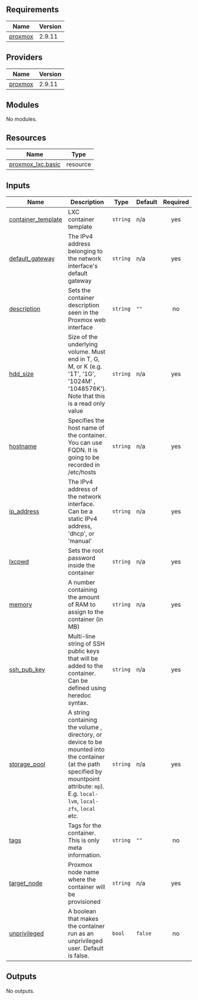 ## Requirements

| Name | Version |
|------|---------|
| <a name="requirement_proxmox"></a> [proxmox](#requirement\_proxmox) | 2.9.11 |

## Providers

| Name | Version |
|------|---------|
| <a name="provider_proxmox"></a> [proxmox](#provider\_proxmox) | 2.9.11 |

## Modules

No modules.

## Resources

| Name | Type |
|------|------|
| [proxmox_lxc.basic](https://registry.terraform.io/providers/telmate/proxmox/2.9.11/docs/resources/lxc) | resource |

## Inputs

| Name | Description | Type | Default | Required |
|------|-------------|------|---------|:--------:|
| <a name="input_container_template"></a> [container\_template](#input\_container\_template) | LXC container template | `string` | n/a | yes |
| <a name="input_default_gateway"></a> [default\_gateway](#input\_default\_gateway) | The IPv4 address belonging to the network interface's default gateway | `string` | n/a | yes |
| <a name="input_description"></a> [description](#input\_description) | Sets the container description seen in the Proxmox web interface | `string` | `""` | no |
| <a name="input_hdd_size"></a> [hdd\_size](#input\_hdd\_size) | Size of the underlying volume. Must end in T, G, M, or K (e.g. '1T', '1G', '1024M' , '1048576K'). Note that this is a read only value | `string` | n/a | yes |
| <a name="input_hostname"></a> [hostname](#input\_hostname) | Specifies the host name of the container. You can use FQDN. It is going to be recorded in /etc/hosts | `string` | n/a | yes |
| <a name="input_ip_address"></a> [ip\_address](#input\_ip\_address) | The IPv4 address of the network interface. Can be a static IPv4 address, 'dhcp', or 'manual' | `string` | n/a | yes |
| <a name="input_lxcpwd"></a> [lxcpwd](#input\_lxcpwd) | Sets the root password inside the container | `string` | n/a | yes |
| <a name="input_memory"></a> [memory](#input\_memory) | A number containing the amount of RAM to assign to the container (in MB) | `string` | n/a | yes |
| <a name="input_ssh_pub_key"></a> [ssh\_pub\_key](#input\_ssh\_pub\_key) | Multi-line string of SSH public keys that will be added to the container. Can be defined using heredoc syntax. | `string` | n/a | yes |
| <a name="input_storage_pool"></a> [storage\_pool](#input\_storage\_pool) | A string containing the volume , directory, or device to be mounted into the container (at the path specified by mountpoint attribute: `mp`). E.g. `local-lvm`, `local-zfs`, `local` etc. | `string` | n/a | yes |
| <a name="input_tags"></a> [tags](#input\_tags) | Tags for the container. This is only meta information. | `string` | `""` | no |
| <a name="input_target_node"></a> [target\_node](#input\_target\_node) | Proxmox node name where the container will be provisioned | `string` | n/a | yes |
| <a name="input_unprivileged"></a> [unprivileged](#input\_unprivileged) | A boolean that makes the container run as an unprivileged user. Default is false. | `bool` | `false` | no |

## Outputs

No outputs.
